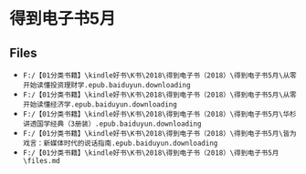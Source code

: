 # 得到电子书5月

## Files

- `F:/【01分类书籍】\kindle好书\K书\2018\得到电子书（2018）\得到电子书5月\从零开始读懂投资理财学.epub.baiduyun.downloading`
- `F:/【01分类书籍】\kindle好书\K书\2018\得到电子书（2018）\得到电子书5月\从零开始读懂经济学.epub.baiduyun.downloading`
- `F:/【01分类书籍】\kindle好书\K书\2018\得到电子书（2018）\得到电子书5月\华杉讲透国学经典（3册装）.epub.baiduyun.downloading`
- `F:/【01分类书籍】\kindle好书\K书\2018\得到电子书（2018）\得到电子书5月\皆为戏言：新媒体时代的说话指南.epub.baiduyun.downloading`
- `F:/【01分类书籍】\kindle好书\K书\2018\得到电子书（2018）\得到电子书5月\files.md`
